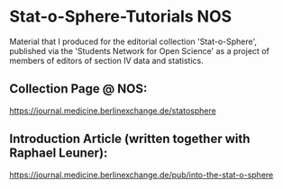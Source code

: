 # Stat-o-Sphere-Tutorials NOS

Material that I produced for the editorial collection 'Stat-o-Sphere', published via the 'Students Network for Open Science'
as a project of members of editors of section IV data and statistics. 

## Collection Page @ NOS:
https://journal.medicine.berlinexchange.de/statosphere

## Introduction Article (written together with Raphael Leuner):
https://journal.medicine.berlinexchange.de/pub/into-the-stat-o-sphere

